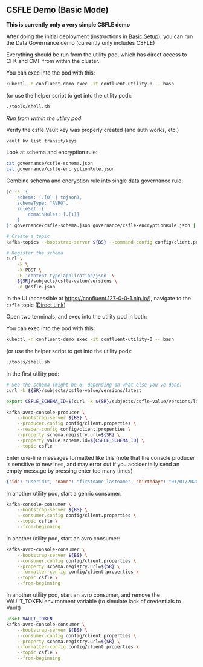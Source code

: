 ## CSFLE Demo (Basic Mode)

**This is currently only a very simple CSFLE demo**

After doing the initial deployment (instructions in [Basic Setup](./01-deploy.md)), you can run the Data Governance demo (currently only includes CSFLE)

Everything should be run from the utility pod, which has direct access to CFK and CMF from within the cluster.

You can exec into the pod with this:

```bash
kubectl -n confluent-demo exec -it confluent-utility-0 -- bash
```

(or use the helper script to get into the utility pod):

```bash
./tools/shell.sh
```

*Run from within the utility pod*

Verify the csfle Vault key was properly created (and auth works, etc.)

```bash
vault kv list transit/keys
```

Look at schema and encryption rule:

```bash
cat governance/csfle-schema.json
cat governance/csfle-encryptionRule.json
```

Combine schema and encryption rule into single data governance rule:

```bash
jq -s '{
    schema: (.[0] | tojson),
    schemaType: "AVRO",
    ruleSet: {
        domainRules: [.[1]]
    }
}' governance/csfle-schema.json governance/csfle-encryptionRule.json | tee csfle.json

# Create a topic
kafka-topics --bootstrap-server ${BS} --command-config config/client.properties --create --topic csfle --replication-factor=3

# Register the schema
curl \
    -k \
    -X POST \
    -H 'content-type:application/json' \
    ${SR}/subjects/csfle-value/versions \
    -d @csfle.json
```

In the UI (accessible at https://confluent.127-0-0-1.nip.io/), navigate to the `csfle` topic ([Direct Link](https://confluent.127-0-0-1.nip.io/clusters/confluentplatform-demo/management/topics/csfle/message-viewer))

Open two terminals, and exec into the utility pod in both:


You can exec into the pod with this:

```bash
kubectl -n confluent-demo exec -it confluent-utility-0 -- bash
```

(or use the helper script to get into the utility pod):

```bash
./tools/shell.sh
```

In the first utility pod:

```bash
# See the schema (might be 6, depending on what else you've done)
curl -k ${SR}/subjects/csfle-value/versions/latest

export CSFLE_SCHEMA_ID=$(curl -k ${SR}/subjects/csfle-value/versions/latest | jq '.id')

kafka-avro-console-producer \
    --bootstrap-server ${BS} \
    --producer.config config/client.properties \
    --reader-config config/client.properties \
    --property schema.registry.url=${SR} \
    --property value.schema.id=${CSFLE_SCHEMA_ID} \
    --topic csfle
```

Enter one-line messages formatted like this (note that the console producer is sensitive to newlines, and may error out if you accidentally send an empty message by pressing enter too many times)
```json
{"id": "userid1", "name": "firstname lastname", "birthday": "01/01/2020"}
```

In another utility pod, start a genric consumer:

```bash
kafka-console-consumer \
    --bootstrap-server ${BS} \
    --consumer.config config/client.properties \
    --topic csfle \
    --from-beginning
```

In another utility pod, start an avro consumer:

```bash
kafka-avro-console-consumer \
    --bootstrap-server ${BS} \
    --consumer.config config/client.properties \
    --property schema.registry.url=${SR} \
    --formatter-config config/client.properties \
    --topic csfle \
    --from-beginning
```

In another utility pod, start an avro consumer, and remove the VAULT_TOKEN environment variable (to simulate lack of credentials to Vault)


```bash
unset VAULT_TOKEN
kafka-avro-console-consumer \
    --bootstrap-server ${BS} \
    --consumer.config config/client.properties \
    --property schema.registry.url=${SR} \
    --formatter-config config/client.properties \
    --topic csfle \
    --from-beginning
```